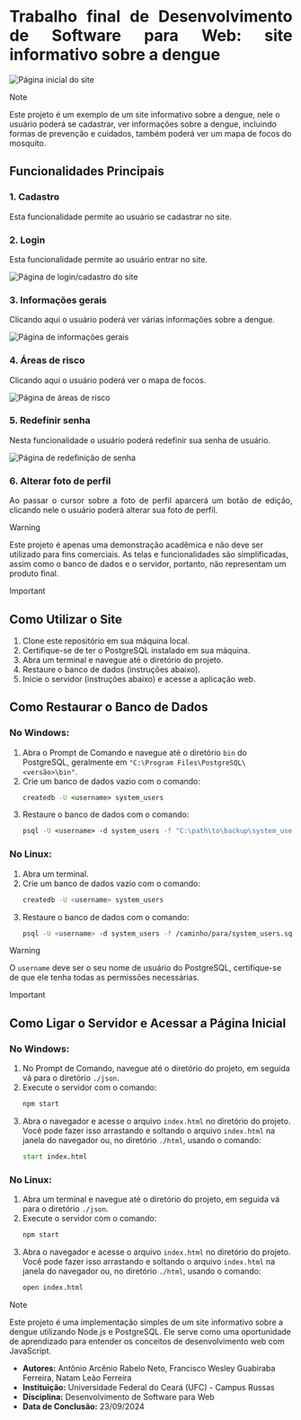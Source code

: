 <div align="justify">

# Trabalho final de Desenvolvimento de Software para Web: site informativo sobre a dengue

</div>

![Página inicial do site](https://i.imgur.com/5mkssQA.png)

> [!NOTE]
> Este projeto é um exemplo de um site informativo sobre a dengue, nele o usuário poderá se cadastrar, ver informações sobre a dengue, incluindo formas de prevenção e cuidados, também poderá ver um mapa de focos do mosquito.

<div align="justify">

## Funcionalidades Principais

### 1. Cadastro
Esta funcionalidade permite ao usuário se cadastrar no site.

### 2. Login
Esta funcionalidade permite ao usuário entrar no site.

![Página de login/cadastro do site](https://i.imgur.com/VknsFcO.png)

### 3. Informações gerais
Clicando aqui o usuário poderá ver várias informações sobre a dengue.

![Página de informações gerais](https://i.imgur.com/TtNME0P.png)

### 4. Áreas de risco
Clicando aqui o usuário poderá ver o mapa de focos.

![Página de áreas de risco](https://i.imgur.com/QjL7fhd.png)

### 5. Redefinir senha
Nesta funcionalidade o usuário poderá redefinir sua senha de usuário.

![Página de redefinição de senha](https://i.imgur.com/C4GNMBF.png)

### 6. Alterar foto de perfil
Ao passar o cursor sobre a foto de perfil aparcerá um botão de edição, clicando nele o usuário poderá alterar sua foto de perfil.

</div>

> [!WARNING]
> Este projeto é apenas uma demonstração acadêmica e não deve ser utilizado para fins comerciais. As telas e funcionalidades são simplificadas, assim como o banco de dados e o servidor, portanto, não representam um produto final.

> [!IMPORTANT]
> ## Como Utilizar o Site
> 1. Clone este repositório em sua máquina local.
> 2. Certifique-se de ter o PostgreSQL instalado em sua máquina.
> 3. Abra um terminal e navegue até o diretório do projeto.
> 4. Restaure o banco de dados (instruções abaixo).
> 5. Inicie o servidor (instruções abaixo) e acesse a aplicação web.
>
> ## Como Restaurar o Banco de Dados
> ### No Windows:
> 1. Abra o Prompt de Comando e navegue até o diretório `bin` do PostgreSQL, geralmente em `"C:\Program Files\PostgreSQL\<versão>\bin"`.
> 2. Crie um banco de dados vazio com o comando:
>    ```cmd
>    createdb -U <username> system_users
>    ```
> 3. Restaure o banco de dados com o comando:
>    ```cmd
>    psql -U <username> -d system_users -f "C:\path\to\backup\system_users.sql"
>    ```
> 
> ### No Linux:
> 1. Abra um terminal.
> 2. Crie um banco de dados vazio com o comando:
>    ```bash
>    createdb -U <username> system_users
>    ```
> 3. Restaure o banco de dados com o comando:
>    ```bash
>    psql -U <username> -d system_users -f /caminho/para/system_users.sql
>    ```

> [!WARNING]
> O `username` deve ser o seu nome de usuário do PostgreSQL, certifique-se de que ele tenha todas as permissões necessárias.

> [!IMPORTANT]
> ## Como Ligar o Servidor e Acessar a Página Inicial
> ### No Windows:
> 1. No Prompt de Comando, navegue até o diretório do projeto, em seguida vá para o diretório `./json`.
> 2. Execute o servidor com o comando:
>    ```cmd
>    npm start
>    ```
> 3. Abra o navegador e acesse o arquivo `index.html` no diretório do projeto. Você pode fazer isso arrastando e soltando o arquivo `index.html` na janela do navegador ou, no diretório `./html`, usando o comando:
>    ```cmd
>    start index.html
>    ```
> 
> ### No Linux:
> 1. Abra um terminal e navegue até o diretório do projeto, em seguida vá para o diretório `./json`.
> 2. Execute o servidor com o comando:
>    ```bash
>    npm start
>    ```
> 3. Abra o navegador e acesse o arquivo `index.html` no diretório do projeto. Você pode fazer isso arrastando e soltando o arquivo `index.html` na janela do navegador ou, no diretório `./html`, usando o comando:
>    ```bash
>    open index.html
>    ```

> [!NOTE]
> Este projeto é uma implementação simples de um site informativo sobre a dengue utilizando Node.js e PostgreSQL. Ele serve como uma oportunidade de aprendizado para entender os conceitos de desenvolvimento web com JavaScript.

* **Autores:** Antônio Arcênio Rabelo Neto, Francisco Wesley Guabiraba Ferreira, Natam Leão Ferreira
* **Instituição:** Universidade Federal do Ceará (UFC) - Campus Russas
* **Disciplina:** Desenvolvimento de Software para Web
* **Data de Conclusão:** 23/09/2024
